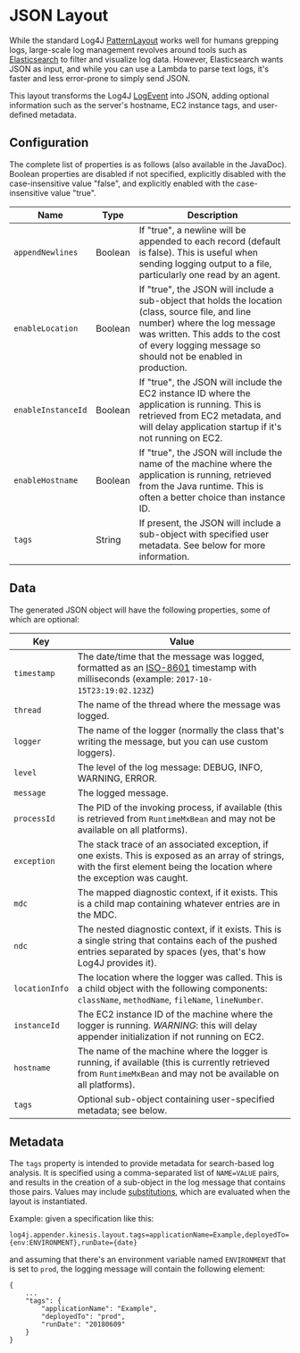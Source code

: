# JSON Layout

While the standard Log4J [PatternLayout](http://logging.apache.org/log4j/1.2/apidocs/org/apache/log4j/PatternLayout.html)
works well for humans grepping logs, large-scale log management revolves around tools such as 
[Elasticsearch](https://www.elastic.co/products/elasticsearch) to filter and visualize log data.
However, Elasticsearch wants JSON as input, and while you can use a Lambda to parse text logs,
it's faster and less error-prone to simply send JSON.

This layout transforms the Log4J [LogEvent](http://logging.apache.org/log4j/1.2/apidocs/org/apache/log4j/pattern/LogEvent.html)
into JSON, adding optional information such as the server's hostname, EC2 instance tags, and
user-defined metadata.


## Configuration

The complete list of properties is as follows (also available in the JavaDoc). Boolean properties are disabled if
not specified, explicitly disabled with the case-insensitive value "false", and explicitly enabled with the
case-insensitive value "true".

 Name               | Type      | Description
--------------------|-----------|----------------------------------------------------------------------------------------------------------------
`appendNewlines`    | Boolean   | If "true", a newline will be appended to each record (default is false). This is useful when sending logging output to a file, particularly one read by an agent.
`enableLocation`    | Boolean   | If "true", the JSON will include a sub-object that holds the location (class, source file, and line number) where the log message was written. This adds to the cost of every logging message so should not be enabled in production.
`enableInstanceId`  | Boolean   | If "true", the JSON will include the EC2 instance ID where the application is running. This is retrieved from EC2 metadata, and will delay application startup if it's not running on EC2.
`enableHostname`    | Boolean   | If "true", the JSON will include the name of the machine where the application is running, retrieved from the Java runtime. This is often a better choice than instance ID.
`tags`              | String    | If present, the JSON will include a sub-object with specified user metadata. See below for more information.


## Data

The generated JSON object will have the following properties, some of which are optional:

 Key            | Value
----------------|------------------------------------------------------------------------------------------------------------------------
 `timestamp`    | The date/time that the message was logged, formatted as an [ISO-8601](https://en.wikipedia.org/wiki/ISO_8601) timestamp with milliseconds (example: `2017-10-15T23:19:02.123Z`)
 `thread`       | The name of the thread where the message was logged.
 `logger`       | The name of the logger (normally the class that's writing the message, but you can use custom loggers).
 `level`        | The level of the log message: DEBUG, INFO, WARNING, ERROR.
 `message`      | The logged message.
 `processId`    | The PID of the invoking process, if available (this is retrieved from `RuntimeMxBean` and may not be available on all platforms).
 `exception`    | The stack trace of an associated exception, if one exists. This is exposed as an array of strings, with the first element being the location where the exception was caught.
 `mdc`          | The mapped diagnostic context, if it exists. This is a child map containing whatever entries are in the MDC.
 `ndc`          | The nested diagnostic context, if it exists. This is a single string that contains each of the pushed entries separated by spaces (yes, that's how Log4J provides it).
 `locationInfo` | The location where the logger was called. This is a child object with the following components: `className`, `methodName`, `fileName`, `lineNumber`.
 `instanceId`   | The EC2 instance ID of the machine where the logger is running. *WARNING*: this will delay appender initialization if not running on EC2.
 `hostname`     | The name of the machine where the logger is running, if available (this is currently retrieved from `RuntimeMxBean` and may not be available on all platforms).
 `tags`         | Optional sub-object containing user-specified metadata; see below.


## Metadata

The `tags` property is intended to provide metadata for search-based log analysis. It is specified using
a comma-separated list of `NAME=VALUE` pairs, and results in the creation of a sub-object in the log
message that contains those pairs. Values may include [substitutions](substitutions.md), which are
evaluated when the layout is instantiated.

Example: given a specification like this:

```
log4j.appender.kinesis.layout.tags=applicationName=Example,deployedTo={env:ENVIRONMENT},runDate={date}
```

and assuming that there's an environment variable named `ENVIRONMENT` that is set to `prod`, the logging
message will contain the following element:

```
{
    ...
    "tags": {
        "applicationName": "Example",
        "deployedTo": "prod",
        "runDate": "20180609"
    }
}
```
